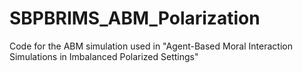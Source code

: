 # SBPBRIMS_ABM_Polarization
Code for the ABM simulation used in "Agent-Based Moral Interaction Simulations in Imbalanced Polarized Settings"

